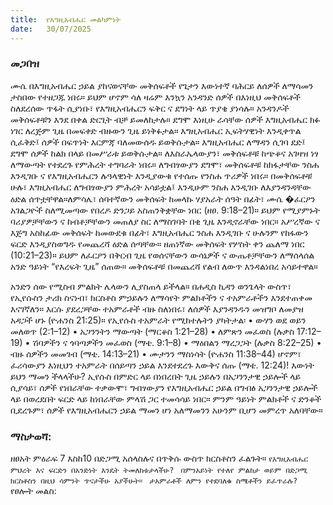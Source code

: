 ```yaml
---
title:  የእግዚአብሔር መልካምነት
date:   30/07/2025
---
```


### መጋበዝ

ሙሴ በእግዚአብሔር ኃይል ያከናወናቸው መቅሰፍቶች የጌታን እውነተኛ ባሕርይ ለሰዎች ለማሳመን ታስበው የተዘጋጁ ነበሩ። ይህም ሆኖም ሳለ ዛሬም እንኳን አንዳንድ ሰዎች በእነዚህ መቅሰፍቶች ስለደረሰው ጥፋት ሲያነቡ፣ የእግዚአብሔርን ፍቅር ና ደግነት ላይ ጥያቄ ያነሳሉ። አንዳንዶች መቅሰፍቶቹን እንደ በቀል ድርጊት ብቻ ይመለከታሉ። ደግሞ እነዚሁ ራሳቸው ሰዎች እግዚአብሔር ክፉ ነገር ለረጅም ጊዜ በመፍቀድ ብዙውን ጊዜ ይነቅፉታል። እግዚአብሔር ኢፍትሃዊነት እንዲቀጥል ሲፈቅድ፤ ሰዎች በፍጥነት እርምጃ ባለመውሰዱ ይወቅሱታል። እግዚአብሔር ለማዳን ሲገባ ደድ፤ ደግሞ ሰዎች ከልክ በላይ በመሥራቱ ይወቅሱታል። ለእስራኤላውያን፣ መቅሰፍቶቹ ከጭቆና አገዛዝ ነፃ ለማውጣት የተደረጉ የምሕረት ተግባራት ነበሩ። ለግብፃውያን ደግሞ፣ መቅሰፍቶቹ ከክፋታቸው ንስሐ እንዲገቡ ና የእግዚአብሔርን ሉዓላዊነት እንዲያውቁ የተሰጡ የንስሐ ጥሪዎች ነበሩ። በመቅሰፍቶቹ ሁሉ፣ እግዚአብሔር ለግብፃውያን ምሕረት አሳይቷል፤ እንዲሁም ንስሐ እንዲገቡ ለእያንዳንዳቸው ዕድል ሰጥቷቸዋል።ለምሳሌ፣ ሰባተኛውን መቅሰፍት ከመላኩ ሃያአራት ሰዓት በፊት፣ ሙሴ �ፈርዖን አገልጋዮች ስለሚመጣው የበረዶ ድንጋይ አስጠንቅቋቸው ነበር (ዘፀ. 9:18–21)። ይህም የሚያምኑት ባሪያዎቻቸውን ና ከብቶቻቸውን መጠለያ ስር ለማስገባት በቂ ጊዜ እንዲኖራቸው ነበር። አሥረኛው ና እጅግ አስከፊው መቅሰፍት ከመውደቁ በፊት፣ እግዚአብሔር ንስሐ እንዲገቡ ና ሁሉንም የከፋውን ፍርድ እንዲያስወግዱ የመጨረሻ ዕድል ሰጣቸው። ዘጠነኛው መቅሰፍት የሦስት ቀን ጨለማ ነበር (10:21–23)። ይህም ለፈርዖን በቅርብ ጊዜ የወሰናቸውን ውሳኔዎች ና ውጤቶቻቸውን ለማሰላሰል አንድ ዓይነት “የእረፍት ጊዜ” ሰጠው።
መቅሰፍቶቹ በመጨረሻ የልብ ለውጥ እንዳልነበረ አሳይተዋል።
 
አንድን ሰው የሚስብ ምልክት ሌላውን ሊያስጠላ ይችላል። በሐዲስ ኪዳን ወንጌላት ውስጥ፣ የኢየሱስን ታሪክ ስናነብ፣ ክርስቶስ ምኃይሉን ለማሳየት ምልክቶችን ና ተአምራቶችን እንደተጠቀመ እናገኛለን። እርሱ ያደረጋቸው ተአምራቶች ብዙ ስለነበሩ፣ ለሰዎች እያንዳንዱን መዝግቦ ለመያዝ አዳጋች ሆኑ (ዮሐንስ 21:25)።
የኢየሱስ ተአምራት የሚከተሉትን ያካትታል፡
•	ውሃን ወደ ወይን መለወጥ (2:1–12)
•	አጋንንትን ማውጣት (ማርቆስ 1:21–28)
•	ለምጽን መፈወስ (ሉቃስ 17:12–19)
•	ሽባዎችን ና ጎባጣዎችን መፈወስ (ማቴ. 9:1–8)
•	ማዕበልን ማረጋጋት (ሉቃስ 8:22–25)
•	ብዙ ሰዎችን መመገብ (ማቴ. 14:13–21)
•	ሙታንን ማስነሳት (ዮሐንስ 11:38–44)
ሆኖም፣ ፈሪሳውያን እነዚህን ተአምራት በሰይጣን ኃይል እንደተደረጉ እውቅና ሰጡ (ማቴ. 12:24)! እውነት ይህን ማመን ችላላችሁ? ኢየሱስ በምድር ላይ በነበረበት ጊዜ ኃይሉን በአጋንንታዊ ኃይሎች ላይ ሲያሳይ፣ ሰዎች የነበራቸው ተቃውሞ፣ ግብፃውያን የእግዚአብሔር ኃይል በግብፅ አጋንንታዊ ኃይሎች ላይ በወረደበት ፍርድ ላይ ከነበራቸው ምላሽ ጋር ተመሳሳይ ነበር። ምንም ዓይነት ምልክቶች ና ድንቆች ቢደረጉም፣ ሰዎች የእግዚአብሔርን ኃይል ማመን ሆነ አለማመንን አሁንም ቢሆን መምረጥ አለባቸው።

### ማስታወሻ:

ዘፀአት ምዕራፍ 7 እስከ10  በድጋሚ አሰላስሉና በጥቅሱ ውስጥ ክርስቶስን ፈልጉት።
`የእግዚአብሔር ምህረት እና ፍርድን በአንድነት እንዴት ትመለከቱታላችሁ?
`
`በምንአይነት የተለየ ምልከታ ወይም በድጋሚ ክርስቶስን በዚህ ሳምንት ጥናታችሁ አያችሁት።
`
`ታአምራቶች ለምን የተደባለቁ ስሜቶችን ይፈጥራሉ?
`
የፀሎት መልስ:

